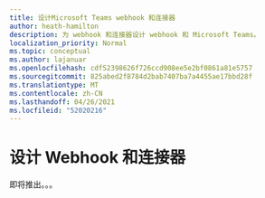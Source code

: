 ```yaml
---
title: 设计Microsoft Teams webhook 和连接器
author: heath-hamilton
description: 为 webhook 和连接器设计 webhook 和 Microsoft Teams。
localization_priority: Normal
ms.topic: conceptual
ms.author: lajanuar
ms.openlocfilehash: cdf52398626f726ccd908ee5e2bf0861a81e5757
ms.sourcegitcommit: 825abed2f8784d2bab7407ba7a4455ae17bbd28f
ms.translationtype: MT
ms.contentlocale: zh-CN
ms.lasthandoff: 04/26/2021
ms.locfileid: "52020216"
---
```

# <a name="design-webhooks-and-connectors"></a>设计 Webhook 和连接器

即将推出。。。
